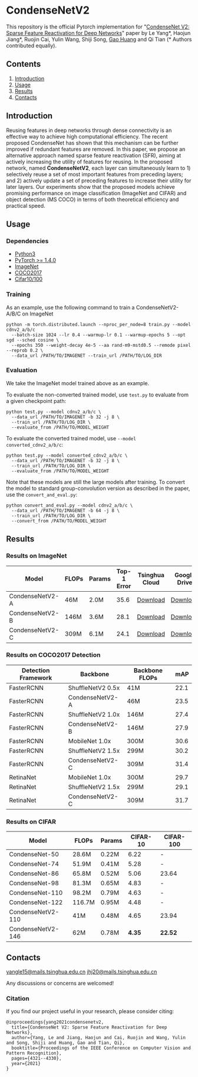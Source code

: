 # CondenseNetV2

This repository is the official Pytorch implementation for "[CondenseNet V2: Sparse Feature Reactivation for Deep Networks](https://arxiv.org/abs/1711.09224)" paper by Le Yang\*, Haojun Jiang\*, Ruojin Cai, Yulin Wang, Shiji Song, [Gao Huang](http://www.gaohuang.net/) and Qi Tian (* Authors contributed equally).

## Contents

1. [Introduction](#introduction)
2. [Usage](#usage)
3. [Results](#results)
4. [Contacts](#contacts)

## Introduction

Reusing features in deep networks through dense connectivity is an effective way to achieve high computational efficiency. The recent proposed CondenseNet has shown that this mechanism can be further improved if redundant features are removed. In this paper, we propose an alternative approach named sparse feature reactivation (SFR), aiming at actively increasing the utility of features for reusing. In the proposed network, named **CondenseNetV2**, each layer can simultaneously learn to 1) selectively reuse a set of most important features from preceding layers; and 2) actively update a set of preceding features to increase their utility for later layers. Our experiments show that the proposed models achieve promising performance on image classification (ImageNet and CIFAR) and object detection (MS COCO) in terms of both theoretical efficiency and practical speed.

## Usage

### Dependencies

- [Python3](https://www.python.org/downloads/)
- [PyTorch >= 1.4.0](http://pytorch.org)
- [ImageNet](https://www.image-net.org/challenges/LSVRC/2012/)
- [COCO2017](https://cocodataset.org/#detection-2017)
- [Cifar10/100](https://www.cs.toronto.edu/~kriz/cifar.html)

### Training
As an example, use the following command to train a CondenseNetV2-A/B/C on ImageNet

```
python -m torch.distributed.launch --nproc_per_node=8 train.py --model cdnv2_a/b/c 
  --batch-size 1024 --lr 0.4 --warmup-lr 0.1 --warmup-epochs 5 --opt sgd --sched cosine \
  --epochs 350 --weight-decay 4e-5 --aa rand-m9-mstd0.5 --remode pixel --reprob 0.2 \
  --data_url /PATH/TO/IMAGENET --train_url /PATH/TO/LOG_DIR
```


### Evaluation
We take the ImageNet model trained above as an example.

To evaluate the non-converted trained model, use `test.py` to evaluate from a given checkpoint path:

```
python test.py --model cdnv2_a/b/c \
  --data_url /PATH/TO/IMAGENET -b 32 -j 8 \
  --train_url /PATH/TO/LOG_DIR \
  --evaluate_from /PATH/TO/MODEL_WEIGHT
```

To evaluate the converted trained model, use `--model converted_cdnv2_a/b/c`:

```
python test.py --model converted_cdnv2_a/b/c \
  --data_url /PATH/TO/IMAGENET -b 32 -j 8 \
  --train_url /PATH/TO/LOG_DIR \
  --evaluate_from /PATH/TO/MODEL_WEIGHT
```

Note that these models are still the large models after training. To convert the model to standard group-convolution version as described in the paper, use the `convert_and_eval.py`:

```
python convert_and_eval.py --model cdnv2_a/b/c \
  --data_url /PATH/TO/IMAGENET -b 64 -j 8 \
  --train_url /PATH/TO/LOG_DIR \
  --convert_from /PATH/TO/MODEL_WEIGHT
```

## Results

### Results on ImageNet

| Model | FLOPs | Params | Top-1 Error | Tsinghua Cloud | Google Drive |
|---|---|---|---|---|---|
| CondenseNetV2-A | 46M | 2.0M | 35.6 | [Download](https://cloud.tsinghua.edu.cn/smart-link/34933e0e-565b-4633-b1ea-a5266d3d3fcc/) | [Download](https://drive.google.com/file/d/1fhHeAGkdZnOEgv9f-IUCy_uNfc-QHcZ_/view?usp=sharing) |
| CondenseNetV2-B | 146M | 3.6M | 28.1 | [Download](https://cloud.tsinghua.edu.cn/smart-link/444627eb-a296-458e-9a44-db38aca8a761/) | [Download](https://drive.google.com/file/d/1xFR3GcV1tsGq4tHhPS50XCW7AMnfWs6E/view?usp=sharing) |
| CondenseNetV2-C | 309M | 6.1M | 24.1 | [Download](https://cloud.tsinghua.edu.cn/smart-link/4625ac39-54b2-48c1-bcbd-c6d21a6b42fa/) | [Download](https://drive.google.com/file/d/1QaK-5KtVeK-d6ip8RMJhJ87dVmPAnWEA/view?usp=sharing) |

### Results on COCO2017 Detection

| Detection Framework | Backbone | Backbone FLOPs | mAP |
|---|---|---|---|
| FasterRCNN | ShuffleNetV2 0.5x | 41M | 22.1 |
| FasterRCNN | CondenseNetV2-A | 46M | 23.5 |
| FasterRCNN | ShuffleNetV2 1.0x | 146M | 27.4 |
| FasterRCNN | CondenseNetV2-B | 146M | 27.9 |
| FasterRCNN | MobileNet 1.0x | 300M | 30.6 |
| FasterRCNN | ShuffleNetV2 1.5x | 299M | 30.2 |
| FasterRCNN | CondenseNetV2-C | 309M | 31.4 |
| RetinaNet  | MobileNet 1.0x | 300M | 29.7 |
| RetinaNet  | ShuffleNetV2 1.5x | 299M | 29.1 |
| RetinaNet  | CondenseNetV2-C | 309M | 31.7 |

### Results on CIFAR

| Model | FLOPs | Params | CIFAR-10 | CIFAR-100 |
|---|---|---|---|---|
| CondenseNet-50 | 28.6M | 0.22M | 6.22 | - |
| CondenseNet-74 | 51.9M | 0.41M | 5.28 | - |
| CondenseNet-86 | 65.8M | 0.52M | 5.06 | 23.64 |
| CondenseNet-98 | 81.3M | 0.65M | 4.83 | - |
| CondenseNet-110 | 98.2M | 0.79M | 4.63 | - |
| CondenseNet-122 | 116.7M | 0.95M | 4.48 | - |
| CondenseNetV2-110 | 41M | 0.48M | 4.65 | 23.94 |
| CondenseNetV2-146 | 62M | 0.78M | **4.35** | **22.52** |

## Contacts
yangle15@mails.tsinghua.edu.cn
jhj20@mails.tsinghua.edu.cn

Any discussions or concerns are welcomed!

### Citation

If you find our project useful in your research, please consider citing:

```
@inproceedings{yang2021condensenetv2,
  title={CondenseNet V2: Sparse Feature Reactivation for Deep Networks},
  author={Yang, Le and Jiang, Haojun and Cai, Ruojin and Wang, Yulin and Song, Shiji and Huang, Gao and Tian, Qi},
  booktitle={Proceedings of the IEEE Conference on Computer Vision and Pattern Recognition},
  pages={4321--4330},
  year={2021}
}
```
